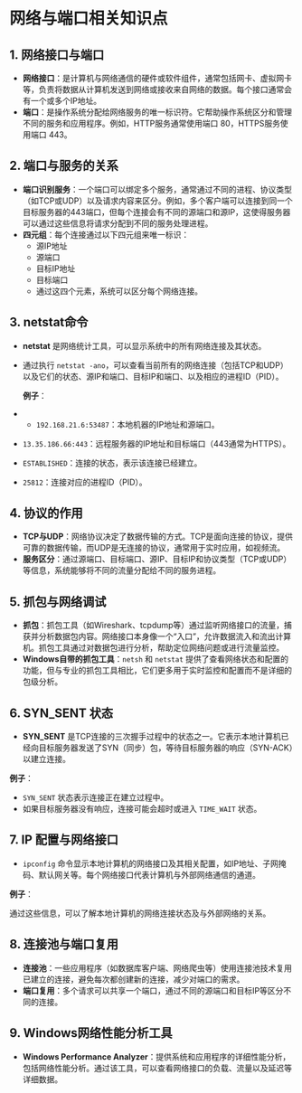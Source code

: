 # 网络与端口相关知识点

## 1. **网络接口与端口**
- **网络接口**：是计算机与网络通信的硬件或软件组件，通常包括网卡、虚拟网卡等，负责将数据从计算机发送到网络或接收来自网络的数据。每个接口通常会有一个或多个IP地址。
- **端口**：是操作系统分配给网络服务的唯一标识符。它帮助操作系统区分和管理不同的服务和应用程序。例如，HTTP服务通常使用端口 80，HTTPS服务使用端口 443。

## 2. **端口与服务的关系**
- **端口识别服务**：一个端口可以绑定多个服务，通常通过不同的进程、协议类型（如TCP或UDP）以及请求内容来区分。例如，多个客户端可以连接到同一个目标服务器的443端口，但每个连接会有不同的源端口和源IP，这使得服务器可以通过这些信息将请求分配到不同的服务处理进程。
- **四元组**：每个连接通过以下四元组来唯一标识：
  - 源IP地址
  - 源端口
  - 目标IP地址
  - 目标端口
  - 通过这四个元素，系统可以区分每个网络连接。

## 3. **netstat命令**
- **netstat** 是网络统计工具，可以显示系统中的所有网络连接及其状态。
- 通过执行 `netstat -ano`，可以查看当前所有的网络连接（包括TCP和UDP）以及它们的状态、源IP和端口、目标IP和端口、以及相应的进程ID（PID）。

  **例子**：
- - `192.168.21.6:53487`：本地机器的IP地址和源端口。
- `13.35.186.66:443`：远程服务器的IP地址和目标端口（443通常为HTTPS）。
- `ESTABLISHED`：连接的状态，表示该连接已经建立。
- `25812`：连接对应的进程ID（PID）。

## 4. **协议的作用**
- **TCP与UDP**：网络协议决定了数据传输的方式。TCP是面向连接的协议，提供可靠的数据传输，而UDP是无连接的协议，通常用于实时应用，如视频流。
- **服务区分**：通过源端口、目标端口、源IP、目标IP和协议类型（TCP或UDP）等信息，系统能够将不同的流量分配给不同的服务进程。

## 5. **抓包与网络调试**
- **抓包**：抓包工具（如Wireshark、tcpdump等）通过监听网络接口的流量，捕获并分析数据包内容。网络接口本身像一个“入口”，允许数据流入和流出计算机。抓包工具通过对数据包进行分析，帮助定位网络问题或进行流量监控。
- **Windows自带的抓包工具**：`netsh` 和 `netstat` 提供了查看网络状态和配置的功能，但与专业的抓包工具相比，它们更多用于实时监控和配置而不是详细的包级分析。

## 6. **SYN_SENT 状态**
- **SYN_SENT** 是TCP连接的三次握手过程中的状态之一。它表示本地计算机已经向目标服务器发送了SYN（同步）包，等待目标服务器的响应（SYN-ACK）以建立连接。

**例子**：

- `SYN_SENT` 状态表示连接正在建立过程中。
- 如果目标服务器没有响应，连接可能会超时或进入 `TIME_WAIT` 状态。

## 7. **IP 配置与网络接口**
- `ipconfig` 命令显示本地计算机的网络接口及其相关配置，如IP地址、子网掩码、默认网关等。每个网络接口代表计算机与外部网络通信的通道。

**例子**：

通过这些信息，可以了解本地计算机的网络连接状态及与外部网络的关系。

## 8. **连接池与端口复用**
- **连接池**：一些应用程序（如数据库客户端、网络爬虫等）使用连接池技术复用已建立的连接，避免每次都创建新的连接，减少对端口的需求。
- **端口复用**：多个请求可以共享一个端口，通过不同的源端口和目标IP等区分不同的连接。

## 9. **Windows网络性能分析工具**
- **Windows Performance Analyzer**：提供系统和应用程序的详细性能分析，包括网络性能分析。通过该工具，可以查看网络接口的负载、流量以及延迟等详细数据。
